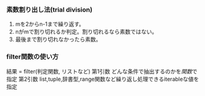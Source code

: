 ### 素数割り出し法(trial division)
1. mを2からn-1まで繰り返す。
2. nがmで割り切れるか判定。割り切れるなら素数ではない。
3. 最後まで割り切れなかったら素数。

### filter関数の使い方
結果 = filter(判定関数, リストなど)
第1引数 どんな条件で抽出するのかを*関数*で指定
第2引数 list,tuple,辞書型,range関数など繰り返し処理できるiterableな値を指定